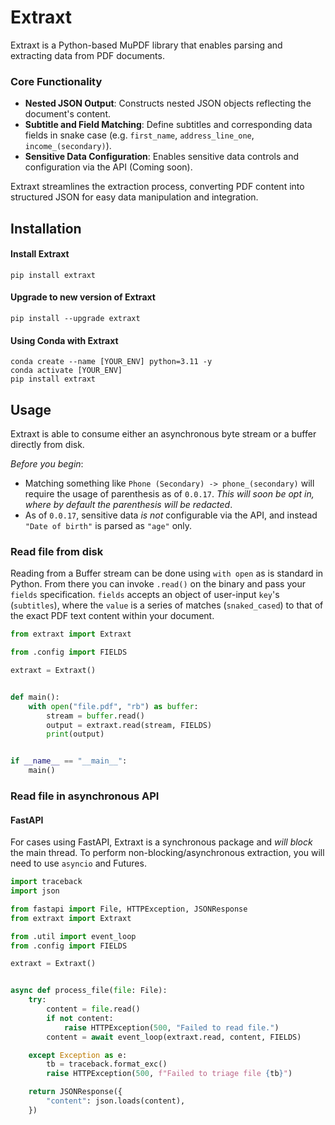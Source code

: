 # Extraxt
Extraxt is a Python-based MuPDF library that enables parsing and extracting data from PDF documents.

### Core Functionality

- **Nested JSON Output**: Constructs nested JSON objects reflecting the document's content.
- **Subtitle and Field Matching**: Define subtitles and corresponding data fields in snake case (e.g. `first_name`, `address_line_one`, `income_(secondary)`).
- **Sensitive Data Configuration**: Enables sensitive data controls and configuration via the API (Coming soon).

Extraxt streamlines the extraction process, converting PDF content into structured JSON for easy data manipulation and integration.


## Installation
#### Install Extraxt
```
pip install extraxt
```

#### Upgrade to new version of Extraxt
```
pip install --upgrade extraxt
```

#### Using Conda with Extraxt
```
conda create --name [YOUR_ENV] python=3.11 -y
conda activate [YOUR_ENV]
pip install extraxt
```

## Usage
Extraxt is able to consume either an asynchronous byte stream or a buffer directly from disk.

_Before you begin_:
- Matching something like `Phone (Secondary) -> phone_(secondary)` will require the usage of parenthesis as of `0.0.17`. _This will soon be opt in, where by default the parenthesis will be redacted_.
- As of `0.0.17`, sensitive data _is not_ configurable via the API, and instead `"Date of birth"` is parsed as `"age"` only.


### Read file from disk
Reading from a Buffer stream can be done using `with open` as is standard in Python. From there you can invoke `.read()` on the binary and pass your `fields` specification. `fields` accepts an object of user-input `key`'s (`subtitles`), where the `value` is a series of matches (`snaked_cased`) to that of the exact PDF text content within your document.

```python
from extraxt import Extraxt

from .config import FIELDS

extraxt = Extraxt()


def main():
    with open("file.pdf", "rb") as buffer:
        stream = buffer.read()
        output = extraxt.read(stream, FIELDS)
        print(output)


if __name__ == "__main__":
    main()
```

### Read file in asynchronous API
#### FastAPI

For cases using FastAPI, Extraxt is a synchronous package and _will block_ the main thread.
To perform non-blocking/asynchronous extraction, you will need to use `asyncio` and Futures.

```python
import traceback
import json

from fastapi import File, HTTPException, JSONResponse
from extraxt import Extraxt

from .util import event_loop
from .config import FIELDS

extraxt = Extraxt()


async def process_file(file: File):
    try:
        content = file.read()
        if not content:
            raise HTTPException(500, "Failed to read file.")
        content = await event_loop(extraxt.read, content, FIELDS)

    except Exception as e:
        tb = traceback.format_exc()
        raise HTTPException(500, f"Failed to triage file {tb}")

    return JSONResponse({
        "content": json.loads(content),
    })
```
